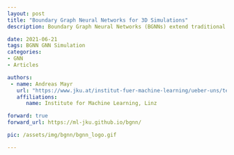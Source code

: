 ```yaml
---
layout: post
title: "Boundary Graph Neural Networks for 3D Simulations"
description: Boundary Graph Neural Networks (BGNNs) extend traditional GNNs, such that the networks are capable of learning particle - wall interactions by dynamically inserting (virtual particle) nodes, if a particle is near a wall. BGNNs have learned to accurately reproduce 3D granular flows over hundreds of thousands of simulation timesteps, and most notably particles completely stay within the geometric objects without using handcrafted conditions or restrictions.

date: 2021-06-21
tags: BGNN GNN Simulation
categories:
- GNN
- Articles

authors:
 - name: Andreas Mayr
   url: "https://www.jku.at/institut-fuer-machine-learning/ueber-uns/team/dipl-ing-andreas-mayr-msc/"
   affiliations:
      name: Institute for Machine Learning, Linz

forward: true
forward_url: https://ml-jku.github.io/bgnn/

pic: /assets/img/bgnn/bgnn_logo.gif

---
```

